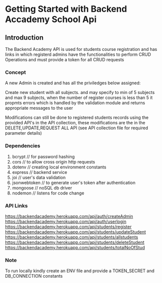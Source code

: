 # Getting Started with Backend Accademy School Api

## Introduction

The Backend Academy API is used for students course registration and has links in which
registerd admins have the functionalities to perform CRUD Operations and must provide a token
for all CRUD requests

### Concept

A new Admin is created and has all the priviledges below assigned:

Create new student with all subjects. and may specify to min of 5 subjects and max 9 subjects,
when the number of register courses is less than 5 it propmts errors which is handled by the validation
module and returns appropriate messages to the user

Modifications can still be done to registered students records using the provided API's in the
API collection, these modifications are the in the DELETE,UPDATE,REQUEST ALL API 
(see API collection file for required parameter details)


### Dependencies

1. bcrypt // for password hashing
2. cors // to allow cross origin http requests
3. dotenv // creating local environment constants
4. express // backend service
5. joi // user's data validation
6. jsonwebtoken // to generate user's token after authentication
7. mongoose // noSQL db driver
8. nodemon // listens for code change

### API Links
https://backendacademy.herokuapp.com/api/auth/createAdmin
https://backendacademy.herokuapp.com/api/auth/userlogin
https://backendacademy.herokuapp.com/api/students/register
https://backendacademy.herokuapp.com/api/students/updateStudent
https://backendacademy.herokuapp.com/api/students/allstudents
https://backendacademy.herokuapp.com/api/students/deleteStudent
https://backendacademy.herokuapp.com/api/students/totalNoOfStud



### Note

To run locally kindly create an ENV file and provide a TOKEN_SECRET and DB_CONNECTION 
constants